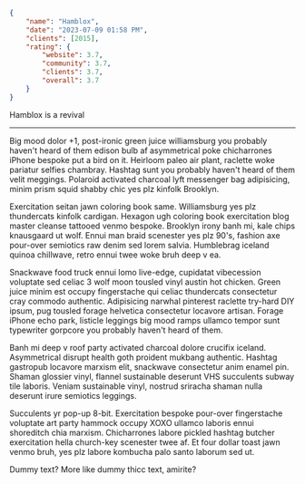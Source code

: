 ```json
{
	"name": "Hamblox",
	"date": "2023-07-09 01:58 PM",
	"clients": [2015],
	"rating": {
		"website": 3.7,
		"community": 3.7,
		"clients": 3.7,
		"overall": 3.7
	}
}
```

Hamblox is a revival

---

Big mood dolor +1, post-ironic green juice williamsburg you probably haven't heard of them edison bulb af asymmetrical poke chicharrones iPhone bespoke put a bird on it. Heirloom paleo air plant, raclette woke pariatur selfies chambray. Hashtag sunt you probably haven't heard of them velit meggings. Polaroid activated charcoal lyft messenger bag adipisicing, minim prism squid shabby chic yes plz kinfolk Brooklyn.

Exercitation seitan jawn coloring book same. Williamsburg yes plz thundercats kinfolk cardigan. Hexagon ugh coloring book exercitation blog master cleanse tattooed venmo bespoke. Brooklyn irony banh mi, kale chips knausgaard ut wolf. Ennui man braid scenester yes plz 90's, fashion axe pour-over semiotics raw denim sed lorem salvia. Humblebrag iceland quinoa chillwave, retro ennui twee woke bruh deep v ea.

Snackwave food truck ennui lomo live-edge, cupidatat vibecession voluptate sed celiac 3 wolf moon tousled vinyl austin hot chicken. Green juice minim est occupy fingerstache qui celiac thundercats consectetur cray commodo authentic. Adipisicing narwhal pinterest raclette try-hard DIY ipsum, pug tousled forage helvetica consectetur locavore artisan. Forage iPhone echo park, listicle leggings big mood ramps ullamco tempor sunt typewriter gorpcore you probably haven't heard of them.

Banh mi deep v roof party activated charcoal dolore crucifix iceland. Asymmetrical disrupt health goth proident mukbang authentic. Hashtag gastropub locavore marxism elit, snackwave consectetur anim enamel pin. Shaman glossier vinyl, flannel sustainable deserunt VHS succulents subway tile laboris. Veniam sustainable vinyl, nostrud sriracha shaman nulla deserunt irure semiotics leggings.

Succulents yr pop-up 8-bit. Exercitation bespoke pour-over fingerstache voluptate art party hammock occupy XOXO ullamco laboris ennui shoreditch chia marxism. Chicharrones labore pickled hashtag butcher exercitation hella church-key scenester twee af. Et four dollar toast jawn venmo bruh, yes plz labore kombucha palo santo laborum sed ut.

Dummy text? More like dummy thicc text, amirite?
